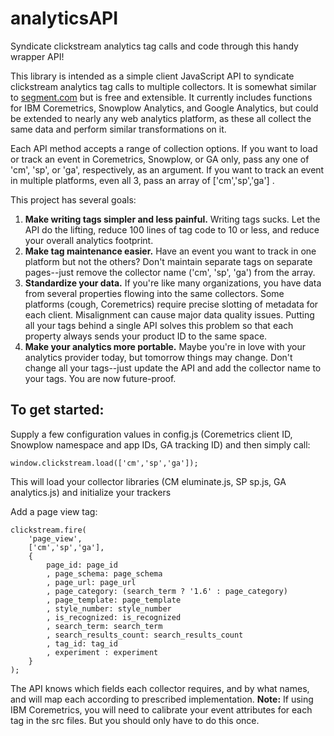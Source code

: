 # analyticsAPI
Syndicate clickstream analytics tag calls and code through this handy wrapper API!

This library is intended as a simple client JavaScript API to syndicate clickstream analytics tag calls to multiple collectors. It is somewhat similar to [segment.com](https://segment.com/docs/libraries/analytics.js/) but is free and extensible.  It currently includes functions for IBM Coremetrics, Snowplow Analytics, and Google Analytics, but could be extended to nearly any web analytics platform, as these all collect the same data and perform similar transformations on it.

Each API method accepts a range of collection options.  If you want to load or track an event in Coremetrics, Snowplow, or GA only, pass any one of 'cm', 'sp', or 'ga', respectively, as an argument.  If you want to track an event in multiple platforms, even all 3, pass an array of ['cm','sp','ga']	.

This project has several goals:

1. **Make writing tags simpler and less painful.** Writing tags sucks. Let the API do the lifting, reduce 100 lines of tag code to 10 or less, and reduce your overall analytics footprint.
2. **Make tag maintenance easier.** Have an event you want to track in one platform but not the others? Don't maintain separate tags on separate pages--just remove the collector name ('cm', 'sp', 'ga') from the array.
3. **Standardize your data.** If you're like many organizations, you have data from several properties flowing into the same collectors. Some platforms (cough, Coremetrics) require precise slotting of metadata for each client. Misalignment can cause major data quality issues. Putting all your tags behind a single API solves this problem so that each property always sends your product ID to the same space.
4. **Make your analytics more portable.** Maybe you're in love with your analytics provider today, but tomorrow things may change. Don't change all your tags--just update the API and add the collector name to your tags. You are now future-proof.

## To get started:

Supply a few configuration values in config.js (Coremetrics client ID, Snowplow namespace and app IDs, GA tracking ID) and then simply call:
```
window.clickstream.load(['cm','sp','ga']);
```
This will load your collector libraries (CM eluminate.js, SP sp.js, GA analytics.js) and initialize your trackers

Add a page view tag:
```
clickstream.fire(
	'page_view', 
	['cm','sp','ga'], 
	{ 
		page_id: page_id
		, page_schema: page_schema
		, page_url: page_url
		, page_category: (search_term ? '1.6' : page_category)
		, page_template: page_template
		, style_number: style_number
		, is_recognized: is_recognized
		, search_term: search_term
		, search_results_count: search_results_count
		, tag_id: tag_id
		, experiment : experiment
	}
);
```
The API knows which fields each collector requires, and by what names, and will map each according to prescribed implementation. **Note:** If using IBM Coremetrics, you will need to calibrate your event attributes for each tag in the src files. But you should only have to do this once.